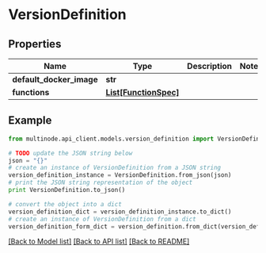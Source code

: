 # VersionDefinition


## Properties
Name | Type | Description | Notes
------------ | ------------- | ------------- | -------------
**default_docker_image** | **str** |  | 
**functions** | [**List[FunctionSpec]**](FunctionSpec.md) |  | 

## Example

```python
from multinode.api_client.models.version_definition import VersionDefinition

# TODO update the JSON string below
json = "{}"
# create an instance of VersionDefinition from a JSON string
version_definition_instance = VersionDefinition.from_json(json)
# print the JSON string representation of the object
print VersionDefinition.to_json()

# convert the object into a dict
version_definition_dict = version_definition_instance.to_dict()
# create an instance of VersionDefinition from a dict
version_definition_form_dict = version_definition.from_dict(version_definition_dict)
```
[[Back to Model list]](../README.md#documentation-for-models) [[Back to API list]](../README.md#documentation-for-api-endpoints) [[Back to README]](../README.md)


